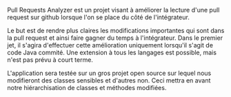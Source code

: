 Pull Requests Analyzer est un projet visant à améliorer la lecture d'une pull request sur github lorsque l'on se place du côté de l'intégrateur. 

Le but est de rendre plus claires les modifications importantes qui sont dans la pull request et ainsi faire gagner du temps à l'intégrateur. 
Dans le premier jet, il s'agira d'effectuer cette amélioration uniquement lorsqu'il s'agit de code Java commité. Une extension à tous les langages est possible, mais n'est pas prévu à court terme.

L'application sera testée sur un gros projet open source sur lequel nous modifieront des classes sensibles et d'autres non. Ceci mettra en avant notre hiérarchisation de classes et méthodes modifiées.  